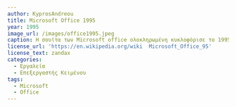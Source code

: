 ```yaml
---
author: KyprosAndreou
title: Microsoft Office 1995
year: 1995
image_url: /images/office1995.jpeg
caption: Η σουϊτα των Microsoft office ολοκληρωμένη κυκλοφόρισε το 1995. Περιείχε την Microsoft word,excel, powerpoint. H σουίτα αναβαθμίστηκε απο τα 16bit στα 32. Κυκλοφόρισαν επίσης σε διάφορες εκδόσεις όπως standard & professional.
license_url: 'https://en.wikipedia.org/wiki  Microsoft_Office_95'
license_text: zandax
categories:
  - Εργαλεία
  - Επεξεργαστής Κειμένου
tags:
  - Microsoft
  - Office
---
```

